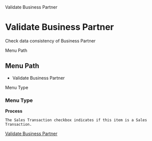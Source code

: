 
Validate Business Partner
# Validate Business Partner


Check data consistency of Business Partner

Menu Path
## Menu Path



- Validate Business Partner

Menu Type
### Menu Type

**Process**

```
The Sales Transaction checkbox indicates if this item is a Sales Transaction.
```

[Validate Business Partner](../../functional-guide/process/process-c_bpartner-validate.md)